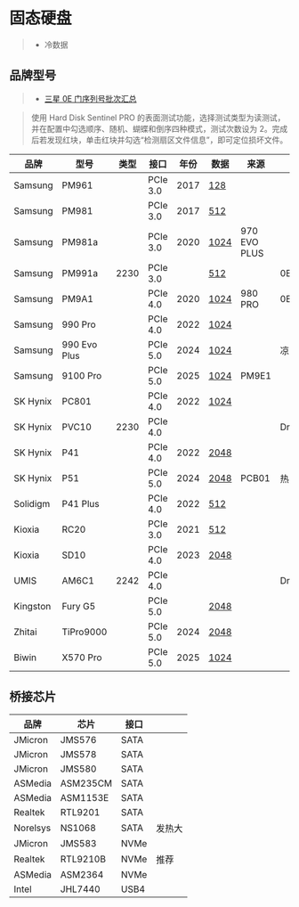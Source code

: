 # 固态硬盘

> - 冷数据

## 品牌型号

> - [三星 0E 门序列号批次汇总](https://www.chiphell.com/thread-2443478-1-1.html)

> 使用 Hard Disk Sentinel PRO 的表面测试功能，选择测试类型为读测试，并在配置中勾选顺序、随机、蝴蝶和倒序四种模式，测试次数设为 2。完成后若发现红块，单击红块并勾选“检测扇区文件信息”，即可定位损坏文件。

| 品牌     | 型号         | 类型 | 接口     | 年份 | 数据                                                         | 来源         | 注意     |
| -------- | ------------ | ---- | -------- | ---- | ------------------------------------------------------------ | ------------ | -------- |
| Samsung  | PM961        |      | PCIe 3.0 | 2017 | [128](https://www.techpowerup.com/ssd-specs/samsung-pm961-128-gb.d1217) |              |          |
| Samsung  | PM981        |      | PCIe 3.0 | 2017 | [512](https://www.techpowerup.com/ssd-specs/samsung-pm981-512-gb.d1221) |              |          |
| Samsung  | PM981a       |      | PCIe 3.0 | 2020 | [1024](https://www.techpowerup.com/ssd-specs/samsung-pm981a-1-tb.d782) | 970 EVO PLUS |          |
| Samsung  | PM991a       | 2230 | PCIe 3.0 |      | [512](https://www.techpowerup.com/ssd-specs/raspberry-pi-ssd-512-gb.d2227) |              | 0E       |
| Samsung  | PM9A1        |      | PCIe 4.0 | 2020 | [1024](https://www.techpowerup.com/ssd-specs/samsung-pm9a1-1-tb.d786) | 980 PRO      | 0E       |
| Samsung  | 990 Pro      |      | PCIe 4.0 | 2022 | [1024](https://www.techpowerup.com/ssd-specs/samsung-990-pro-1-tb.d861) |              |          |
| Samsung  | 990 Evo Plus |      | PCIe 5.0 | 2024 | [1024](https://www.techpowerup.com/ssd-specs/samsung-990-evo-plus-1-tb.d2207) |              | 凉       |
| Samsung  | 9100 Pro     |      | PCIe 5.0 | 2025 | [1024](https://www.techpowerup.com/ssd-specs/samsung-9100-pro-1-tb.d2318) | PM9E1        |          |
| SK Hynix | PC801        |      | PCIe 4.0 | 2022 | [1024](https://www.techpowerup.com/ssd-specs/sk-hynix-pc801-1-tb.d2298) |              |          |
| SK Hynix | PVC10        | 2230 | PCIe 4.0 |      |                                                              |              | Dramless |
| SK Hynix | P41          |      | PCIe 4.0 | 2022 | [2048](https://www.techpowerup.com/ssd-specs/sk-hynix-platinum-p41-2-tb.d587) |              |          |
| SK Hynix | P51          |      | PCIe 5.0 | 2024 | [2048](https://www.techpowerup.com/ssd-specs/sk-hynix-platinum-p51-2-tb.d1968) | PCB01        | 热       |
| Solidigm | P41 Plus     |      | PCIe 4.0 | 2022 | [512](https://www.techpowerup.com/ssd-specs/solidigm-p41-plus-512-gb.d859) |              |          |
| Kioxia   | RC20         |      | PCIe 3.0 | 2021 | [512](https://www.techpowerup.com/ssd-specs/kioxia-exceria-g2-500-gb.d1342) |              |          |
| Kioxia   | SD10         |      | PCIe 4.0 | 2023 | [2048](https://www.techpowerup.com/ssd-specs/kioxia-exceria-plus-g3-2-tb.d1923) |              |          |
| UMIS     | AM6C1        | 2242 | PCIe 4.0 |      |                                                              |              | Dramless |
| Kingston | Fury G5      |      | PCIe 5.0 |      | [2048](https://www.techpowerup.com/review/kingston-fury-renegade-g5-2-tb/) |              |          |
| Zhitai   | TiPro9000    |      | PCIe 5.0 | 2024 | [2048](https://www.techpowerup.com/ssd-specs/zhitai-tipro9000-2-tb.d2267) |              |          |
| Biwin    | X570 Pro     |      | PCIe 5.0 | 2025 | [1024](https://www.techpowerup.com/ssd-specs/biwin-black-opal-x570-pro-1-tb.d2327) |              |          |

## 桥接芯片

| 品牌     | 芯片     | 接口 |        |
| -------- | -------- | ---- | ------ |
| JMicron  | JMS576   | SATA |        |
| JMicron  | JMS578   | SATA |        |
| JMicron  | JMS580   | SATA |        |
| ASMedia  | ASM235CM | SATA |        |
| ASMedia  | ASM1153E | SATA |        |
| Realtek  | RTL9201  | SATA |        |
| Norelsys | NS1068   | SATA | 发热大 |
| JMicron  | JMS583   | NVMe |        |
| Realtek  | RTL9210B | NVMe | 推荐   |
| ASMedia  | ASM2364  | NVMe |        |
| Intel    | JHL7440  | USB4 |        |

